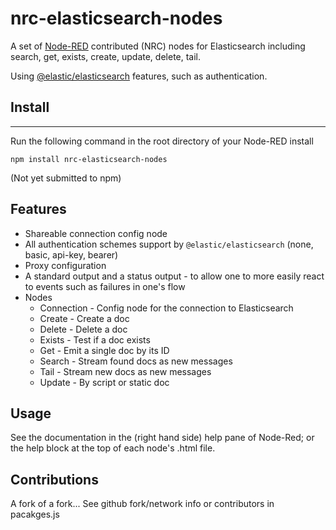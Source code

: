 # nrc-elasticsearch-nodes

A set of [Node-RED](http://www.nodered.org) contributed (NRC) nodes for Elasticsearch including search, get, exists, create, update, delete, tail.

Using [@elastic/elasticsearch](https://github.com/elastic/elasticsearch-js)
features, such as authentication.

## Install
-------

Run the following command in the root directory of your Node-RED install

```
npm install nrc-elasticsearch-nodes
```

(Not yet submitted to npm)

## Features

 - Shareable connection config node
 - All authentication schemes support by `@elastic/elasticsearch` (none, basic, api-key, bearer)
 - Proxy configuration
 - A standard output and a status output - to allow one to more easily react to events such as failures in one's flow
 - Nodes
   - Connection - Config node for the connection to Elasticsearch
   - Create - Create a doc
   - Delete - Delete a doc
   - Exists - Test if a doc exists
   - Get - Emit a single doc by its ID
   - Search - Stream found docs as new messages
   - Tail - Stream new docs as new messages
   - Update - By script or static doc

## Usage

See the documentation in the (right hand side) help pane of Node-Red; or the help block at the top of each node's .html file.

## Contributions

A fork of a fork... See github fork/network info or contributors in pacakges.js
